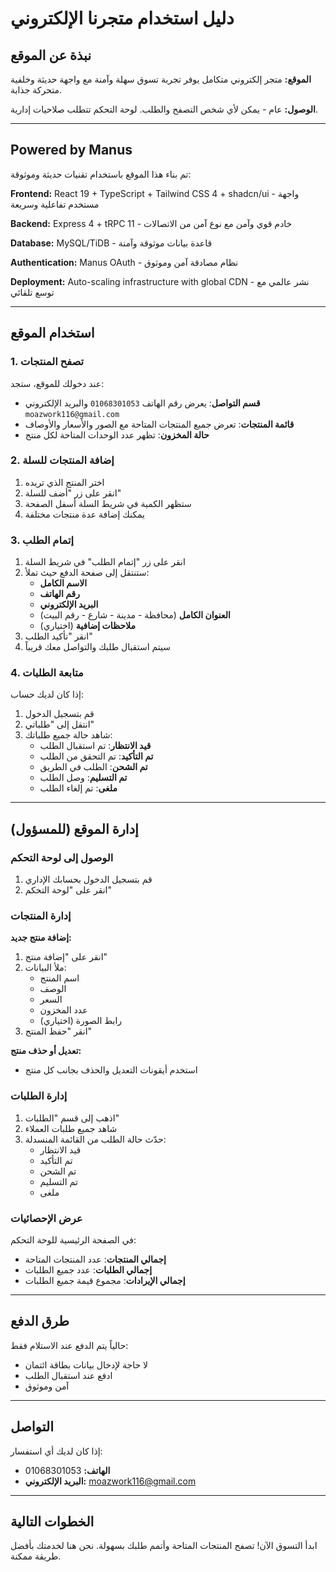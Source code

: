 # دليل استخدام متجرنا الإلكتروني

## نبذة عن الموقع

**الموقع:** متجر إلكتروني متكامل يوفر تجربة تسوق سهلة وآمنة مع واجهة حديثة وخلفية متحركة جذابة.

**الوصول:** عام - يمكن لأي شخص التصفح والطلب. لوحة التحكم تتطلب صلاحيات إدارية.

---

## Powered by Manus

تم بناء هذا الموقع باستخدام تقنيات حديثة وموثوقة:

**Frontend:** React 19 + TypeScript + Tailwind CSS 4 + shadcn/ui - واجهة مستخدم تفاعلية وسريعة

**Backend:** Express 4 + tRPC 11 - خادم قوي وآمن مع نوع آمن من الاتصالات

**Database:** MySQL/TiDB - قاعدة بيانات موثوقة وآمنة

**Authentication:** Manus OAuth - نظام مصادقة آمن وموثوق

**Deployment:** Auto-scaling infrastructure with global CDN - نشر عالمي مع توسع تلقائي

---

## استخدام الموقع

### 1. تصفح المنتجات

عند دخولك للموقع، ستجد:
- **قسم التواصل**: يعرض رقم الهاتف `01068301053` والبريد الإلكتروني `moazwork116@gmail.com`
- **قائمة المنتجات**: تعرض جميع المنتجات المتاحة مع الصور والأسعار والأوصاف
- **حالة المخزون**: تظهر عدد الوحدات المتاحة لكل منتج

### 2. إضافة المنتجات للسلة

1. اختر المنتج الذي تريده
2. انقر على زر "أضف للسلة"
3. ستظهر الكمية في شريط السلة أسفل الصفحة
4. يمكنك إضافة عدة منتجات مختلفة

### 3. إتمام الطلب

1. انقر على زر "إتمام الطلب" في شريط السلة
2. ستنتقل إلى صفحة الدفع حيث تملأ:
   - **الاسم الكامل**
   - **رقم الهاتف**
   - **البريد الإلكتروني**
   - **العنوان الكامل** (محافظة - مدينة - شارع - رقم البيت)
   - **ملاحظات إضافية** (اختياري)
3. انقر "تأكيد الطلب"
4. سيتم استقبال طلبك والتواصل معك قريباً

### 4. متابعة الطلبات

إذا كان لديك حساب:
1. قم بتسجيل الدخول
2. انتقل إلى "طلباتي"
3. شاهد حالة جميع طلباتك:
   - **قيد الانتظار**: تم استقبال الطلب
   - **تم التأكيد**: تم التحقق من الطلب
   - **تم الشحن**: الطلب في الطريق
   - **تم التسليم**: وصل الطلب
   - **ملغى**: تم إلغاء الطلب

---

## إدارة الموقع (للمسؤول)

### الوصول إلى لوحة التحكم

1. قم بتسجيل الدخول بحسابك الإداري
2. انقر على "لوحة التحكم"

### إدارة المنتجات

**إضافة منتج جديد:**
1. انقر على "إضافة منتج"
2. ملأ البيانات:
   - اسم المنتج
   - الوصف
   - السعر
   - عدد المخزون
   - رابط الصورة (اختياري)
3. انقر "حفظ المنتج"

**تعديل أو حذف منتج:**
- استخدم أيقونات التعديل والحذف بجانب كل منتج

### إدارة الطلبات

1. اذهب إلى قسم "الطلبات"
2. شاهد جميع طلبات العملاء
3. حدّث حالة الطلب من القائمة المنسدلة:
   - قيد الانتظار
   - تم التأكيد
   - تم الشحن
   - تم التسليم
   - ملغى

### عرض الإحصائيات

في الصفحة الرئيسية للوحة التحكم:
- **إجمالي المنتجات**: عدد المنتجات المتاحة
- **إجمالي الطلبات**: عدد جميع الطلبات
- **إجمالي الإيرادات**: مجموع قيمة جميع الطلبات

---

## طرق الدفع

حالياً يتم الدفع عند الاستلام فقط:
- لا حاجة لإدخال بيانات بطاقة ائتمان
- ادفع عند استقبال الطلب
- آمن وموثوق

---

## التواصل

إذا كان لديك أي استفسار:
- **الهاتف:** 01068301053
- **البريد الإلكتروني:** moazwork116@gmail.com

---

## الخطوات التالية

ابدأ التسوق الآن! تصفح المنتجات المتاحة وأتمم طلبك بسهولة. نحن هنا لخدمتك بأفضل طريقة ممكنة.
